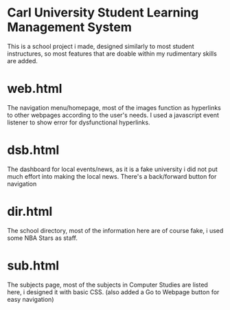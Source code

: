 # Carl University Student Learning Management System
This is a school project i made, designed similarly to most student instructures, so most features that are doable within my rudimentary skills are added.

# web.html
The navigation menu/homepage, most of the images function as hyperlinks to other webpages according to the user's needs.
I used a javascript event listener to show error for dysfunctional hyperlinks.

# dsb.html
The dashboard for local events/news, as it is a fake university i did not put much effort into making the local news.
There's a back/forward button for navigation

# dir.html
The school directory, most of the information here are of course fake, i used some NBA Stars as staff.

# sub.html
The subjects page, most of the subjects in Computer Studies are listed here, i designed it with basic CSS.
(also added a Go to Webpage button for easy navigation)
